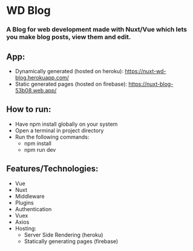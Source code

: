 # WD Blog

### A Blog for web development made with Nuxt/Vue which lets you make blog posts, view them and edit.

## App:
  * Dynamically generated (hosted on heroku): https://nuxt-wd-blog.herokuapp.com/
  * Static generated pages (hosted on firebase): https://nuxt-blog-53b08.web.app/

## How to run:
  * Have npm install globally on your system
  * Open a terminal in project directory
  * Run the following commands:
    * npm install
    * npm run dev


## Features/Technologies:
  * Vue
  * Nuxt
  * Middleware
  * Plugins
  * Authentication
  * Vuex
  * Axios
  * Hosting:
    * Server Side Rendering (heroku)
    * Statically generating pages (firebase)
